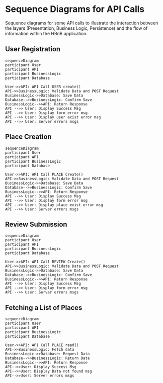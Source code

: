 # Sequence Diagrams for API Calls

Sequence diagrams for some API calls to illustrate the interaction between the layers (Presentation, Business Logic, Persistence) and the flow of information within the HBnB application.

## User Registration

```mermaid
sequenceDiagram
participant User
participant API
participant BusinessLogic
participant Database

User->>API: API Call USER create()
API->>BusinessLogic: Validate Data and POST Request
BusinessLogic->>Database: Save Data
Database-->>BusinessLogic: Confirm Save
BusinessLogic-->>API: Return Response
API -->> User: Display Success Msg
API -->> User: Display form error msg
API -->> User: Display user exist error msg
API -->> User: Server errors msgs
```

## Place Creation

```mermaid
sequenceDiagram
participant User
participant API
participant BusinessLogic
participant Database

User->>API: API Call PLACE Create()
API->>BusinessLogic: Validate Data and POST Request
BusinessLogic->>Database: Save Data
Database-->>BusinessLogic: Confirm Save
BusinessLogic-->>API: Return Response
API -->> User: Display Success Msg
API -->> User: Display form error msg
API -->> User: Display place exist error msg
API -->> User: Server errors msgs
```

## Review Submission

```mermaid
sequenceDiagram
participant User
participant API
participant BusinessLogic
participant Database

User->>API: API Call REVIEW Create()
API->>BusinessLogic: Validate Data and POST Request
BusinessLogic->>Database: Save Data
Database-->>BusinessLogic: Confirm Save
BusinessLogic-->>API: Return Response
API -->> User: Display Success Msg
API -->> User: Display form error msg
API -->> User: Server errors msgs
```

## Fetching a List of Places

```mermaid
sequenceDiagram
participant User
participant API
participant BusinessLogic
participant Database

User->>API: API Call PLACE read()
API->>BusinessLogic: Fetch data
BusinessLogic->>Database: Request Data
Database-->>BusinessLogic: Return Data
BusinessLogic-->>API: Return Response
API-->>User: Display Success Msg
API-->>User: Display Data not found msg
API-->>User: Server errors msgs
```
